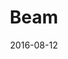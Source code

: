 ---
layout: site
title: "Beam"
date: 2016-08-12
categories: [community]
version: 4.1.0
major: 4
minor: 1
patch: 0
slug: beam
link: https://beam.pro/
permalink: /sites/:slug
---